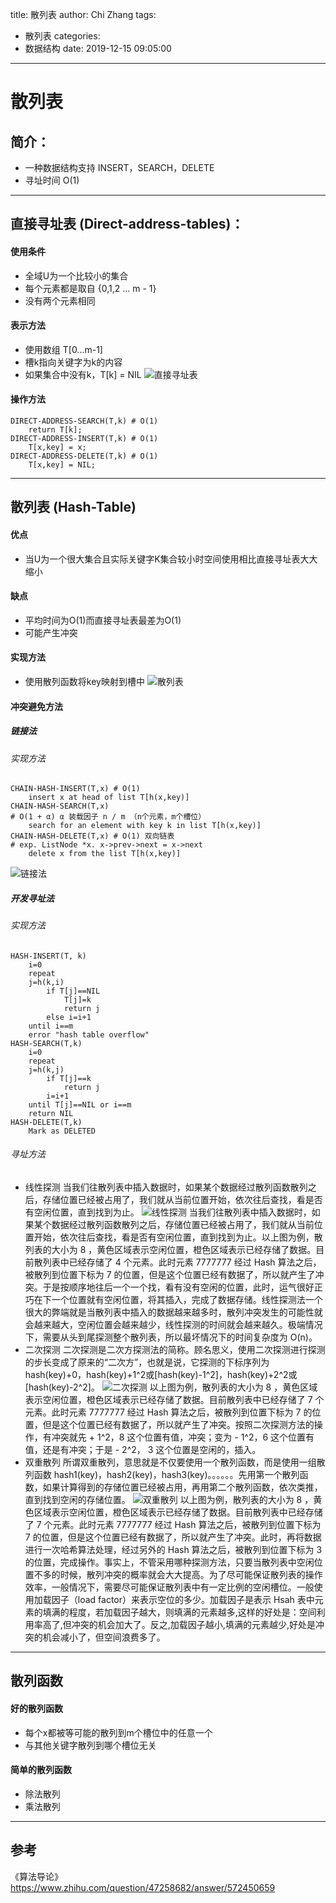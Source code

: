 title: 散列表
author: Chi Zhang
tags:
  - 散列表
categories:
  - 数据结构
date: 2019-12-15 09:05:00
---
# 散列表
## 简介：
* 一种数据结构支持 INSERT，SEARCH，DELETE
* 寻址时间 O(1)
***
## 直接寻址表 (Direct-address-tables)：
#### 使用条件
* 全域U为一个比较小的集合
* 每个元素都是取自 {0,1,2 ... m - 1}
* 没有两个元素相同  
#### 表示方法
* 使用数组 T[0...m-1]
* 槽k指向关键字为k的内容
* 如果集合中没有k，T[k] = NIL
![直接寻址表](/images/pasted-1.png)
#### 操作方法
```
DIRECT-ADDRESS-SEARCH(T,k) # O(1)
	return T[k];
DIRECT-ADDRESS-INSERT(T,k) # O(1)
	T[x,key] = x;
DIRECT-ADDRESS-DELETE(T,k) # O(1)
	T[x,key] = NIL;
```
***
## 散列表 (Hash-Table)
#### 优点
* 当U为一个很大集合且实际关键字K集合较小时空间使用相比直接寻址表大大缩小
#### 缺点
* 平均时间为O(1)而直接寻址表最差为O(1)
* 可能产生冲突
#### 实现方法
* 使用散列函数将key映射到槽中
![散列表](/images/pasted-2.png)
#### 冲突避免方法
##### 链接法
###### 实现方法
```
CHAIN-HASH-INSERT(T,x) # O(1)
	insert x at head of list T[h(x,key)]
CHAIN-HASH-SEARCH(T,x) 
# O(1 + α) α 装载因子 n / m （n个元素，m个槽位）
	search for an element with key k in list T[h(x,key)]
CHAIN-HASH-DELETE(T,x) # O(1) 双向链表
# exp. ListNode *x. x->prev->next = x->next
	delete x from the list T[h(x,key)]
```
![链接法](/images/pasted-3.png)
##### 开发寻址法
###### 实现方法
```
HASH-INSERT(T, k)
	i=0
    repeat
    j=h(k,i)
    	if T[j]==NIL
        	T[j]=k
            return j
        else i=i+1
    until i==m 
    error "hash table overflow"
HASH-SEARCH(T,k)
	i=0
    repeat
    j=h(k,j)
    	if T[j]==k
        	return j
        i=i+1
    until T[j]==NIL or i==m
    return NIL
HASH-DELETE(T,k)
	Mark as DELETED
```
###### 寻址方法
* 线性探测
当我们往散列表中插入数据时，如果某个数据经过散列函数散列之后，存储位置已经被占用了，我们就从当前位置开始，依次往后查找，看是否有空闲位置，直到找到为止。
![线性探测](/images/v2-56d43d5e9805d47e034ae90ef619a49a_hd.webp)
当我们往散列表中插入数据时，如果某个数据经过散列函数散列之后，存储位置已经被占用了，我们就从当前位置开始，依次往后查找，看是否有空闲位置，直到找到为止。以上图为例，散列表的大小为 8 ，黄色区域表示空闲位置，橙色区域表示已经存储了数据。目前散列表中已经存储了 4 个元素。此时元素 7777777  经过 Hash 算法之后，被散列到位置下标为 7 的位置，但是这个位置已经有数据了，所以就产生了冲突。于是按顺序地往后一个一个找，看有没有空闲的位置，此时，运气很好正巧在下一个位置就有空闲位置，将其插入，完成了数据存储。线性探测法一个很大的弊端就是当散列表中插入的数据越来越多时，散列冲突发生的可能性就会越来越大，空闲位置会越来越少，线性探测的时间就会越来越久。极端情况下，需要从头到尾探测整个散列表，所以最坏情况下的时间复杂度为 O(n)。
* 二次探测
二次探测是二次方探测法的简称。顾名思义，使用二次探测进行探测的步长变成了原来的“二次方”，也就是说，它探测的下标序列为 hash(key)+0，hash(key)+1^2或[hash(key)-1^2]，hash(key)+2^2或[hash(key)-2^2]。
![二次探测](/images/v2-45dd2f2509424a5d7be945acd4e6bd7e_hd.webp)
以上图为例，散列表的大小为 8 ，黄色区域表示空闲位置，橙色区域表示已经存储了数据。目前散列表中已经存储了 7 个元素。此时元素 7777777  经过 Hash 算法之后，被散列到位置下标为 7 的位置，但是这个位置已经有数据了，所以就产生了冲突。按照二次探测方法的操作，有冲突就先 + 1^2，8 这个位置有值，冲突；变为 - 1^2，6 这个位置有值，还是有冲突；于是 - 2^2， 3 这个位置是空闲的，插入。
* 双重散列
所谓双重散列，意思就是不仅要使用一个散列函数，而是使用一组散列函数 hash1(key)，hash2(key)，hash3(key)。。。。。。先用第一个散列函数，如果计算得到的存储位置已经被占用，再用第二个散列函数，依次类推，直到找到空闲的存储位置。
![双重散列](/images/v2-0adbdf4c6735aedf6c0e992831d38a65_hd.webp)
以上图为例，散列表的大小为 8 ，黄色区域表示空闲位置，橙色区域表示已经存储了数据。目前散列表中已经存储了 7 个元素。此时元素 7777777  经过 Hash 算法之后，被散列到位置下标为 7 的位置，但是这个位置已经有数据了，所以就产生了冲突。此时，再将数据进行一次哈希算法处理，经过另外的 Hash 算法之后，被散列到位置下标为 3 的位置，完成操作。事实上，不管采用哪种探测方法，只要当散列表中空闲位置不多的时候，散列冲突的概率就会大大提高。为了尽可能保证散列表的操作效率，一般情况下，需要尽可能保证散列表中有一定比例的空闲槽位。一般使用加载因子（load factor）来表示空位的多少。加载因子是表示 Hsah 表中元素的填满的程度，若加载因子越大，则填满的元素越多,这样的好处是：空间利用率高了,但冲突的机会加大了。反之,加载因子越小,填满的元素越少,好处是冲突的机会减小了，但空间浪费多了。
***
## 散列函数
#### 好的散列函数
* 每个x都被等可能的散列到m个槽位中的任意一个
* 与其他关键字散列到哪个槽位无关
#### 简单的散列函数
* 除法散列
* 乘法散列
***

## 参考
《算法导论》
https://www.zhihu.com/question/47258682/answer/572450659